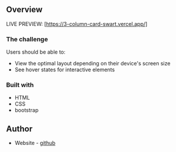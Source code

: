 
## Overview
LIVE PREVIEW: [https://3-column-card-swart.vercel.app/]
### The challenge

Users should be able to:

- View the optimal layout depending on their device's screen size
- See hover states for interactive elements


### Built with

- HTML
- CSS
- bootstrap

## Author

- Website - [github](https://github.com/rachelharu)
